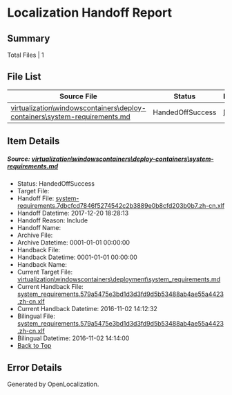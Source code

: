 # <a name='report-top'></a> Localization Handoff Report

## Summary
 Total Files | 1

## File List
 Source File | Status | Details 
 ----------- | ------ | ------- 
 [virtualization\windowscontainers\deploy-containers\system-requirements.md](https://github.com/Microsoft/Virtualization-Documentation-Private/blob/51bd1d09d0304e7d13e9650db43cf67764c02fc4/virtualization/windowscontainers/deploy-containers/system-requirements.md) | HandedOffSuccess | [Details](#4c352672db32a37fb1dbc25818817f38b2d284c9331)

## Item Details
##### <a name='4c352672db32a37fb1dbc25818817f38b2d284c9331'></a> Source: [virtualization\windowscontainers\deploy-containers\system-requirements.md](https://github.com/Microsoft/Virtualization-Documentation-Private/blob/51bd1d09d0304e7d13e9650db43cf67764c02fc4/virtualization/windowscontainers/deploy-containers/system-requirements.md)
* Status: HandedOffSuccess
* Target File: 
* Handoff File: [system-requirements.7dbcfcd7846f5274542c2b3889e0b8cfd203b0b7.zh-cn.xlf](https://github.com/MicrosoftDocs/Virtualization-Documentation-Private.handoff/blob/002ad31d3133dd5a361b92ed0e6d354c77e39346/ol-handoff/MicrosoftDocs/Virtualization-Documentation-Private.zh-cn/live/system-requirements.7dbcfcd7846f5274542c2b3889e0b8cfd203b0b7.zh-cn.xlf)
* Handoff Datetime: 2017-12-20 18:28:13
* Handoff Reason: Include
* Handoff Name: 
* Archive File: 
* Archive Datetime: 0001-01-01 00:00:00
* Handback File: 
* Handback Datetime: 0001-01-01 00:00:00
* Handback Name: 
* Current Target File: [virtualization\windowscontainers\deployment\system_requirements.md](https://github.com/MicrosoftDocs/Virtualization-Documentation-Private.zh-cn/blob/65b5ec0972faf23304129302cd1d81abdee92734/virtualization/windowscontainers/deployment/system_requirements.md)
* Current Handback File: [system_requirements.579a5475e3bd1d3d3fd9d5b53488ab4ae55a4423.zh-cn.xlf](https://github.com/MicrosoftDocs/Virtualization-Documentation-Private.handback/blob/243c35be1d2682d9481e99cee303c783f347cae6/ol-handback/Microsoft/Virtualization-Documentation-Private.zh-cn/live/system_requirements.579a5475e3bd1d3d3fd9d5b53488ab4ae55a4423.zh-cn.xlf)
* Current Handback Datetime: 2016-11-02 14:12:32
* Bilingual File: [system_requirements.579a5475e3bd1d3d3fd9d5b53488ab4ae55a4423.zh-cn.xlf](https://github.com/MicrosoftDocs/Virtualization-Documentation-Private.handback/blob/243c35be1d2682d9481e99cee303c783f347cae6/ol-handback/Microsoft/Virtualization-Documentation-Private.zh-cn/live/system_requirements.579a5475e3bd1d3d3fd9d5b53488ab4ae55a4423.zh-cn.xlf)
* Bilingual Datetime: 2016-11-02 14:14:00
* [Back to Top](#report-top)


## Error Details

Generated by OpenLocalization.
